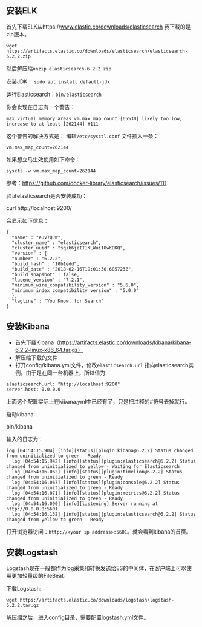 ## 安装ELK
首先下载ELK从https://www.elastic.co/downloads/elasticsearch
我下载的是zip版本。
```
wget https://artifacts.elastic.co/downloads/elasticsearch/elasticsearch-6.2.2.zip
```
然后解压缩`unzip elasticsearch-6.2.2.zip`

安装JDK： `sudo apt install default-jdk`

运行Elasticsearch：`bin/elasticsearch`

你会发现在日志有一个警告：
```
max virtual memory areas vm.max_map_count [65530] likely too low, increase to at least [262144] #111
```
这个警告的解决方式是：
编辑`/etc/sysctl.conf` 文件插入一条：
```
vm.max_map_count=262144
```
如果想立马生效使用如下命令：
```
sysctl -w vm.max_map_count=262144
```
参考：https://github.com/docker-library/elasticsearch/issues/111

验证elasticsearch是否安装成功：

curl http://localhost:9200/

会显示如下信息：
```
{
  "name" : "eUv7QJW",
  "cluster_name" : "elasticsearch",
  "cluster_uuid" : "sqib6jeIT1KLWui18wKOKQ",
  "version" : {
  "number" : "6.2.2",
  "build_hash" : "10b1edd",
  "build_date" : "2018-02-16T19:01:30.685723Z",
  "build_snapshot" : false,
  "lucene_version" : "7.2.1",
  "minimum_wire_compatibility_version" : "5.6.0",
  "minimum_index_compatibility_version" : "5.0.0"
  },
  "tagline" : "You Know, for Search"
}
```
## 安装Kibana
- 首先下载Kibana（https://artifacts.elastic.co/downloads/kibana/kibana-6.2.2-linux-x86_64.tar.gz）
- 解压缩下载的文件
- 打开config/kibana.yml文件，修改`elasticsearch.url` 指向elasticsearch实例。由于是在同一台机器上，所以值为:
```
elasticsearch.url: "http://localhost:9200"
server.host: 0.0.0.0
```
上面这个配置实际上在kibana.yml中已经有了，只是把注释的#符号去掉就行。

启动kibana：

bin/kibana

输入的日志为：
```
log [04:54:15.904] [info][status][plugin:kibana@6.2.2] Status changed from uninitialized to green - Ready
  log [04:54:15.942] [info][status][plugin:elasticsearch@6.2.2] Status changed from uninitialized to yellow - Waiting for Elasticsearch
  log [04:54:16.062] [info][status][plugin:timelion@6.2.2] Status changed from uninitialized to green - Ready
  log [04:54:16.067] [info][status][plugin:console@6.2.2] Status changed from uninitialized to green - Ready
  log [04:54:16.071] [info][status][plugin:metrics@6.2.2] Status changed from uninitialized to green - Ready
  log [04:54:16.090] [info][listening] Server running at http://0.0.0.0:5601
  log [04:54:16.132] [info][status][plugin:elasticsearch@6.2.2] Status changed from yellow to green - Ready
```
打开浏览器访问：`http://<your ip address>:5601`。就会看到kibana的首页。

## 安装Logstash
Logstash现在一般都作为log采集和转换发送给ES的中间体，在客户端上可以使用更加轻量级的FileBeat。

下载Logstash:
```
wget https://artifacts.elastic.co/downloads/logstash/logstash-6.2.2.tar.gz
```
解压缩之后，进入config目录，需要配置logstash.yml文件。

